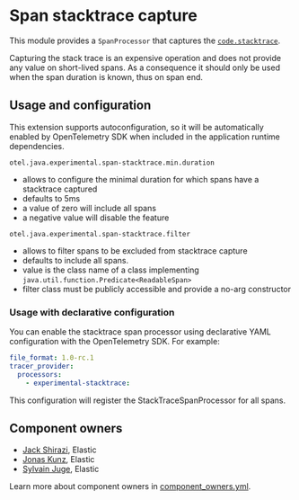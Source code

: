 # Span stacktrace capture

This module provides a `SpanProcessor` that captures the [`code.stacktrace`](https://opentelemetry.io/docs/specs/semconv/attributes-registry/code/).

Capturing the stack trace is an expensive operation and does not provide any value on short-lived spans.
As a consequence it should only be used when the span duration is known, thus on span end.

## Usage and configuration

This extension supports autoconfiguration, so it will be automatically enabled by OpenTelemetry
SDK when included in the application runtime dependencies.

`otel.java.experimental.span-stacktrace.min.duration`

- allows to configure the minimal duration for which spans have a stacktrace captured
- defaults to 5ms
- a value of zero will include all spans
- a negative value will disable the feature

`otel.java.experimental.span-stacktrace.filter`

- allows to filter spans to be excluded from stacktrace capture
- defaults to include all spans.
- value is the class name of a class implementing `java.util.function.Predicate<ReadableSpan>`
- filter class must be publicly accessible and provide a no-arg constructor

### Usage with declarative configuration

You can enable the stacktrace span processor using declarative YAML configuration with the OpenTelemetry SDK. For example:

```yaml
file_format: 1.0-rc.1
tracer_provider:
  processors:
    - experimental-stacktrace:
```

This configuration will register the StackTraceSpanProcessor for all spans. 

## Component owners

- [Jack Shirazi](https://github.com/jackshirazi), Elastic
- [Jonas Kunz](https://github.com/jonaskunz), Elastic
- [Sylvain Juge](https://github.com/sylvainjuge), Elastic

Learn more about component owners in [component_owners.yml](../.github/component_owners.yml).
